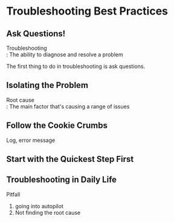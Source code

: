 Troubleshooting Best Practices
========

Ask Questions!
-------

Troubleshooting  
: The ability to diagnose and resolve a problem  
  
The first thing to do in troubleshooting is ask questions.  

Isolating the Problem
---------
Root cause  
: The main factor that's causing a range of issues

Follow the Cookie Crumbs
------
Log, error message

Start with the Quickest Step First
-----------------

Troubleshooting in Daily Life
--------------
Pitfall 
1. going into autopilot
2. Not finding the root cause
